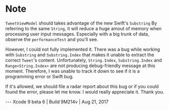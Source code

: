 # Note

`TweetViewModel` should takes advantage of the new Swift's `Substring`
By referring to the same `String`, it will reduce a huge amout of memory when processing user input messages.
Especially with a big trunk of data, observe the `performanceTest` and you'll see.

However, I could not fully implemented it.
There was a bug while working with `Substring` and `Substring.Index` that makes it unable to extract the correct `Tweet`'s content.
Unfortunately, `String.Index`, `Substring.Index` and `Range<String.Index>` are not producing debug-friendly message at this moment.
Therefore, I was unable to track it down to see if it is a programming error or Swift bug.

If it's allowed, we should file a radar report about this bug or if you could found the error, please let me know.
I would really appreciate it.
Thank you.

--- Xcode 9 beta 6 | Build 9M214v | Aug 21, 2017

